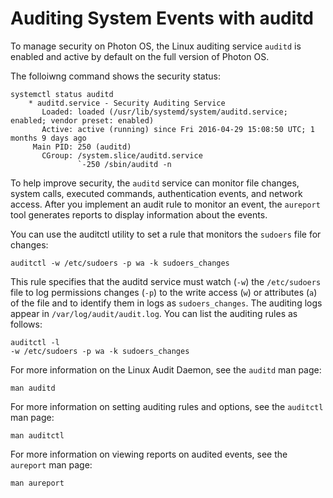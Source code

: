 # Auditing System Events with auditd

To manage security on Photon OS, the Linux auditing service `auditd` is enabled and active by default on the full version of Photon OS.

The folloiwng command shows the security status:
	
```
systemctl status auditd
	* auditd.service - Security Auditing Service
	   Loaded: loaded (/usr/lib/systemd/system/auditd.service; enabled; vendor preset: enabled)
	   Active: active (running) since Fri 2016-04-29 15:08:50 UTC; 1 months 9 days ago
	 Main PID: 250 (auditd)
	   CGroup: /system.slice/auditd.service
	           `-250 /sbin/auditd -n
```

To help improve security, the `auditd` service can monitor file changes, system calls, executed commands, authentication events, and network access. After you implement an audit rule to monitor an event, the `aureport` tool generates reports to display information about the events. 

You can use the auditctl utility to set a rule that monitors the `sudoers` file for changes:

	auditctl -w /etc/sudoers -p wa -k sudoers_changes

This rule specifies that the auditd service must watch (`-w`) the `/etc/sudoers` file to log permissions changes (`-p`) to the write access (`w`) or attributes (`a`) of the file and to identify them in logs as `sudoers_changes`. The auditing logs appear in `/var/log/audit/audit.log`. You can list the auditing rules as follows: 

	auditctl -l
	-w /etc/sudoers -p wa -k sudoers_changes

For more information on the Linux Audit Daemon, see the `auditd` man page: 

	man auditd

For more information on setting auditing rules and options, see the `auditctl` man page:

	man auditctl

For more information on viewing reports on audited events, see the `aureport` man page:

	man aureport